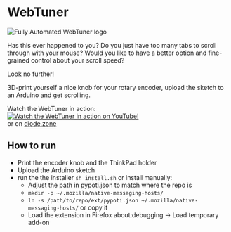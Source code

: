 # WebTuner

![Fully Automated WebTuner logo](https://raw.githubusercontent.com/tachiniererin/webtuner/master/webtuner_logo.png "Fully Automated WebTuner")

Has this ever happened to you? Do you just have too many tabs to scroll through with your mouse?
Would you like to have a better option and fine-grained control about your scroll speed?

Look no further!

3D-print yourself a nice knob for your rotary encoder, upload the sketch to an Arduino and get scrolling.

Watch the WebTuner in action:   
[![Watch the WebTuner in action on YouTube!](https://img.youtube.com/vi/nNiJmV_KFPg/0.jpg)](https://www.youtube.com/watch?v=nNiJmV_KFPg) \
or on [diode.zone](https://diode.zone/videos/watch/89fa7e87-2f07-4148-9009-f70ae06c8d03)

## How to run

- Print the encoder knob and the ThinkPad holder
- Upload the Arduino sketch
- run the the installer `sh install.sh` or install manually:
  - Adjust the path in pypoti.json to match where the repo is
  - `mkdir -p ~/.mozilla/native-messaging-hosts/`
  - `ln -s /path/to/repo/ext/pypoti.json ~/.mozilla/native-messaging-hosts/` or copy it
  - Load the extension in Firefox about:debugging -> Load temporary add-on
